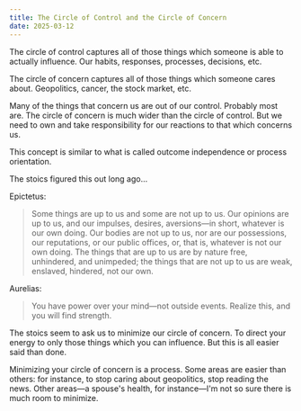 ```yaml
---
title: The Circle of Control and the Circle of Concern
date: 2025-03-12
---
```

The circle of control captures all of those things which someone is able to actually influence. Our habits, responses, processes, decisions, etc.

The circle of concern captures all of those things which someone cares about. Geopolitics, cancer, the stock market, etc.

Many of the things that concern us are out of our control. Probably most are. The circle of concern is much wider than the circle of control.  But we need to own and take responsibility for our reactions to that which concerns us. 

This concept is similar to what is called outcome independence or process orientation.

The stoics figured this out long ago...

Epictetus:

>Some things are up to us and some are not up to us. Our opinions are up to us, and our impulses, desires, aversions—in short, whatever is our own doing. Our bodies are not up to us, nor are our possessions, our reputations, or our public offices, or, that is, whatever is not our own doing. The things that are up to us are by nature free, unhindered, and unimpeded; the things that are not up to us are weak, enslaved, hindered, not our own.

Aurelias:

>You have power over your mind—not outside events. Realize this, and you will find strength.

The stoics seem to ask us to minimize our circle of concern. To direct your energy to only those things which you can influence. But this is all easier said than done.

Minimizing your circle of concern is a process. Some areas are easier than others: for instance, to stop caring about geopolitics, stop reading the news. Other areas—a spouse's health, for instance—I'm not so sure there is much room to minimize.

